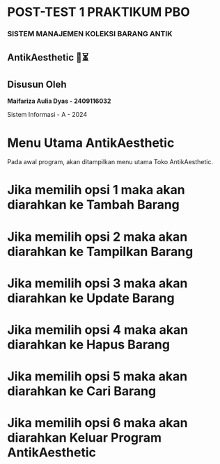 # POST-TEST 1 PRAKTIKUM PBO
 
### **SISTEM MANAJEMEN KOLEKSI BARANG ANTIK**

   **AntikAesthetic 🔎⏳**
 ---------------------------------------------------------------------
## **Disusun Oleh**

**Maifariza Aulia Dyas - 2409116032**

Sistem Informasi - A - 2024

# Menu Utama AntikAesthetic

Pada awal program, akan ditampilkan menu utama Toko AntikAesthetic.

# Jika memilih opsi 1 maka akan diarahkan ke Tambah Barang

# Jika memilih opsi 2 maka akan diarahkan ke Tampilkan Barang

# Jika memilih opsi 3 maka akan diarahkan ke Update Barang

# Jika memilih opsi 4 maka akan diarahkan ke Hapus Barang

# Jika memilih opsi 5 maka akan diarahkan ke Cari Barang

# Jika memilih opsi 6 maka akan diarahkan Keluar Program AntikAesthetic
